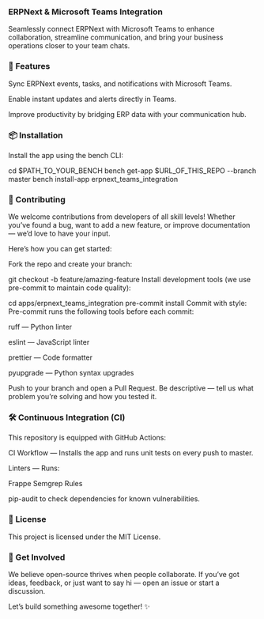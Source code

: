 ### ERPNext & Microsoft Teams Integration

Seamlessly connect ERPNext with Microsoft Teams to enhance collaboration, streamline communication, and bring your business operations closer to your team chats.

### 🚀 Features
Sync ERPNext events, tasks, and notifications with Microsoft Teams.

Enable instant updates and alerts directly in Teams.

Improve productivity by bridging ERP data with your communication hub.


### 📦 Installation
Install the app using the bench CLI:

cd $PATH_TO_YOUR_BENCH
bench get-app $URL_OF_THIS_REPO --branch master
bench install-app erpnext_teams_integration


### 🤝 Contributing
We welcome contributions from developers of all skill levels! Whether you’ve found a bug, want to add a new feature, or improve documentation — we’d love to have your input.

Here’s how you can get started:

Fork the repo and create your branch:

git checkout -b feature/amazing-feature
Install development tools (we use pre-commit to maintain code quality):

cd apps/erpnext_teams_integration
pre-commit install
Commit with style:
Pre-commit runs the following tools before each commit:

ruff — Python linter

eslint — JavaScript linter

prettier — Code formatter

pyupgrade — Python syntax upgrades

Push to your branch and open a Pull Request.
Be descriptive — tell us what problem you’re solving and how you tested it.


### 🛠 Continuous Integration (CI)
This repository is equipped with GitHub Actions:

CI Workflow — Installs the app and runs unit tests on every push to master.

Linters — Runs:

Frappe Semgrep Rules

pip-audit
to check dependencies for known vulnerabilities.


### 📄 License
This project is licensed under the MIT License.


### 💬 Get Involved
We believe open-source thrives when people collaborate.
If you’ve got ideas, feedback, or just want to say hi — open an issue or start a discussion.

Let’s build something awesome together! ✨